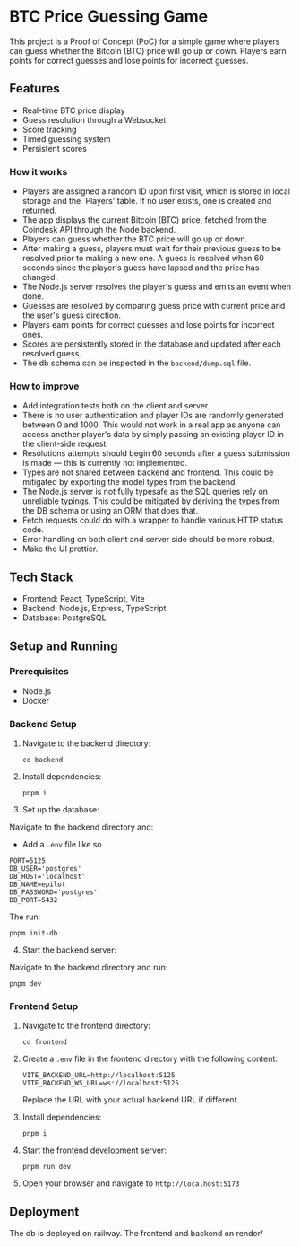# BTC Price Guessing Game

This project is a Proof of Concept (PoC) for a simple game where players can guess whether the Bitcoin (BTC) price will go up or down. Players earn points for correct guesses and lose points for incorrect guesses.

## Features

- Real-time BTC price display
- Guess resolution through a Websocket
- Score tracking
- Timed guessing system
- Persistent scores

### How it works

- Players are assigned a random ID upon first visit, which is stored in local storage and the `Players' table. If no user exists, one is created and returned.
- The app displays the current Bitcoin (BTC) price, fetched from the Coindesk API through the Node backend.
- Players can guess whether the BTC price will go up or down.
- After making a guess, players must wait for their previous guess to be resolved prior to making a new one. A guess is resolved when 60 seconds since the player's guess have lapsed and the price has changed.
- The Node.js server resolves the player's guess and emits an event when done.
- Guesses are resolved by comparing guess price with current price and the user's guess direction.
- Players earn points for correct guesses and lose points for incorrect ones.
- Scores are persistently stored in the database and updated after each resolved guess.
- The db schema can be inspected in the `backend/dump.sql` file.

### How to improve

- Add integration tests both on the client and server.
- There is no user authentication and player IDs are randomly generated between 0 and 1000. This would not work in a real app as anyone can access another player's data by simply passing an existing player ID in the client-side request.
- Resolutions attempts should begin 60 seconds after a guess submission is made — this is currently not implemented.
- Types are not shared between backend and frontend. This could be mitigated by exporting the model types from the backend.
- The Node.js server is not fully typesafe as the SQL queries rely on unreliable typings. This could be mitigated by deriving the types from the DB schema or using an ORM that does that.
- Fetch requests could do with a wrapper to handle various HTTP status code.
- Error handling on both client and server side should be more robust.
- Make the UI prettier.

## Tech Stack

- Frontend: React, TypeScript, Vite
- Backend: Node.js, Express, TypeScript
- Database: PostgreSQL

## Setup and Running

### Prerequisites

- Node.js
- Docker

### Backend Setup

1. Navigate to the backend directory:

   ```
   cd backend
   ```

2. Install dependencies:

   ```
   pnpm i
   ```

3. Set up the database:

Navigate to the backend directory and:

- Add a `.env` file like so

```
PORT=5125
DB_USER='postgres'
DB_HOST='localhost'
DB_NAME=epilot
DB_PASSWORD='postgres'
DB_PORT=5432
```

The run:

```
pnpm init-db
```

4. Start the backend server:

Navigate to the backend directory and run:

```
pnpm dev
```

### Frontend Setup

1. Navigate to the frontend directory:

   ```
   cd frontend
   ```

2. Create a `.env` file in the frontend directory with the following content:

   ```
   VITE_BACKEND_URL=http://localhost:5125
   VITE_BACKEND_WS_URL=ws://localhost:5125
   ```

   Replace the URL with your actual backend URL if different.

3. Install dependencies:

   ```
   pnpm i
   ```

4. Start the frontend development server:

   ```
   pnpm run dev
   ```

5. Open your browser and navigate to `http://localhost:5173`

## Deployment

The db is deployed on railway. The frontend and backend on render/

